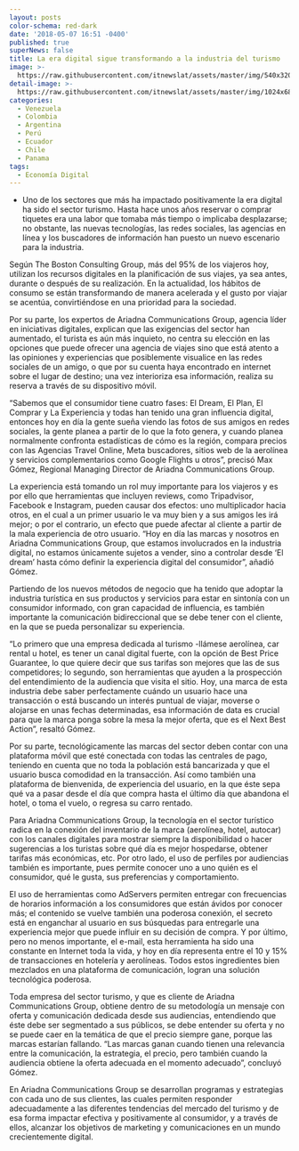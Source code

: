 ```yaml
---
layout: posts
color-schema: red-dark
date: '2018-05-07 16:51 -0400'
published: true
superNews: false
title: La era digital sigue transformando a la industria del turismo
image: >-
  https://raw.githubusercontent.com/itnewslat/assets/master/img/540x320/Ariadna-p.jpg
detail-image: >-
  https://raw.githubusercontent.com/itnewslat/assets/master/img/1024x680/Ariadna-g.jpg
categories:
  - Venezuela
  - Colombia
  - Argentina
  - Perú
  - Ecuador
  - Chile
  - Panama
tags:
  - Economía Digital
---
```

- Uno de los sectores que más ha impactado positivamente la era digital ha sido el sector turismo.  Hasta hace unos años reservar o comprar tiquetes era una labor que tomaba más tiempo o implicaba desplazarse; no obstante, las nuevas tecnologías, las redes sociales, las agencias en línea y los buscadores de información han puesto un nuevo escenario para la industria.

Según The Boston Consulting Group, más del 95% de los viajeros hoy, utilizan los recursos digitales en la planificación de sus viajes, ya sea antes, durante o después de su realización. En la actualidad, los hábitos de consumo se están transformando de manera acelerada y el gusto por viajar se acentúa, convirtiéndose en una prioridad para la sociedad.

Por su parte, los expertos de Ariadna Communications Group, agencia líder en iniciativas digitales, explican que las exigencias del sector han aumentado, el turista es aún más inquieto, no centra su elección en las opciones que puede ofrecer una agencia de viajes sino que está atento a las opiniones y experiencias que posiblemente visualice en las redes sociales de un amigo, o que por su cuenta haya encontrado en internet sobre el lugar de destino; una vez interioriza esa información, realiza su reserva a través de su dispositivo móvil.  

“Sabemos que el consumidor tiene cuatro fases: El Dream, El Plan, El Comprar y La Experiencia y todas han tenido una gran influencia digital, entonces hoy en día la gente sueña viendo las fotos de sus amigos en redes sociales, la gente planea  a partir de lo que la foto genera, y cuando planea normalmente confronta estadísticas de cómo es la región, compara precios con las Agencias Travel Online, Meta buscadores, sitios web de la aerolínea y servicios complementarios como Google Flights u otros”, precisó Max Gómez, Regional Managing Director de Ariadna Communications Group.

La experiencia está tomando un rol muy importante para los viajeros y es por ello que herramientas que incluyen reviews, como Tripadvisor, Facebook e Instagram, pueden causar dos efectos: uno multiplicador hacia otros, en el cual a un primer usuario le va muy bien y a sus amigos les irá mejor; o por el contrario, un efecto que puede afectar al cliente a partir de la mala experiencia de otro usuario. “Hoy en día las marcas y nosotros en Ariadna Communications Group, que estamos involucrados en la industria digital, no estamos únicamente sujetos a vender, sino a controlar desde ‘El dream’ hasta cómo definir la experiencia digital del consumidor”, añadió Gómez. 

Partiendo de los nuevos métodos de negocio que ha tenido que adoptar la industria turística en sus productos y servicios para estar en sintonía con un consumidor informado, con gran capacidad de influencia, es también importante la comunicación bidireccional que se debe tener con el cliente, en la que se pueda personalizar su experiencia. 

“Lo primero que una empresa dedicada al turismo -llámese aerolínea, car rental u hotel, es tener un canal digital fuerte, con la opción de Best Price Guarantee, lo que quiere decir que sus tarifas son mejores que las de sus competidores; lo segundo, son herramientas que ayuden a la prospección del entendimiento de la audiencia que visita el sitio. Hoy, una marca de esta industria debe saber perfectamente cuándo un usuario hace una transacción o está buscando un interés puntual de viajar, moverse o alojarse en unas fechas determinadas, esa información de data es crucial para que la marca ponga sobre la mesa la mejor oferta, que es el Next Best Action”, resaltó Gómez.  

Por su parte, tecnológicamente las marcas del sector deben contar con una plataforma móvil que esté conectada con todas las centrales de pago, teniendo en cuenta que no toda la población está bancarizada y que el usuario busca comodidad en la transacción. Así como también una plataforma de bienvenida, de experiencia del usuario, en la que éste sepa qué va a pasar desde el día que compra hasta el último día que abandona el hotel, o toma el vuelo, o regresa su carro rentado. 

Para Ariadna Communications Group, la tecnología en el sector turístico radica en la conexión del inventario de la marca (aerolínea, hotel, autocar) con los canales digitales para mostrar siempre la disponibilidad o hacer sugerencias a los turistas sobre qué día es mejor hospedarse, obtener tarifas más económicas, etc. Por otro lado, el uso de perfiles por audiencias también es importante, pues permite conocer uno a uno quién es el consumidor, qué le gusta, sus preferencias y comportamiento. 

El uso de herramientas como AdServers permiten entregar con frecuencias de horarios información a los consumidores que están ávidos por conocer más; el contenido se vuelve también una poderosa conexión, el secreto está en enganchar al usuario en sus búsquedas para entregarle una experiencia mejor que puede influir en su decisión de compra. Y por último, pero no menos importante, el e-mail, esta herramienta ha sido una constante en Internet toda la vida, y hoy en día representa entre el 10 y 15% de transacciones en hotelería y aerolíneas. Todos estos ingredientes bien mezclados en una plataforma de comunicación, logran una solución tecnológica poderosa.

Toda empresa del sector turismo, y que es cliente de Ariadna Communications Group, obtiene dentro de su metodología un mensaje con oferta y comunicación dedicada desde sus audiencias, entendiendo que éste debe ser segmentado a sus públicos, se debe entender su oferta y no se puede caer en la temática de que el precio siempre gane, porque las marcas estarían fallando. “Las marcas ganan cuando tienen una relevancia entre la comunicación, la estrategia, el precio, pero también cuando la audiencia obtiene la oferta adecuada en el momento adecuado”, concluyó Gómez.

En Ariadna Communications Group se desarrollan programas y estrategias con cada uno de sus clientes, las cuales permiten responder adecuadamente a las diferentes tendencias del mercado del turismo y de esa forma impactar efectiva y positivamente al consumidor, y a través de ellos, alcanzar los objetivos de marketing y comunicaciones en un mundo crecientemente digital.
